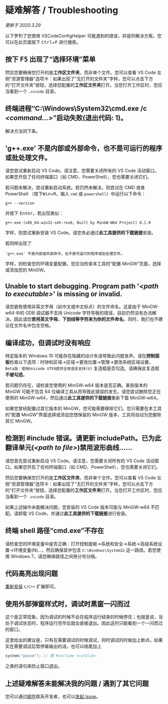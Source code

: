 # 疑难解答 / Troubleshooting

*更新于 2020.3.29*

以下罗列了您使用 VSCodeConfigHelper 可能遇到的错误，并提供解决方案。您可以在此页面按下 <kbd>Ctrl</kbd>+<kbd>F</kbd> 进行搜索。

## 按下 <kbd>F5</kbd> 出现了“选择环境”菜单

然后您要确保您打开的是**工作区文件夹**，而非单个文件。您可以查看 VS Code 左侧“资源管理器”选项卡：如果出现了“无打开的文件夹”字样，您可以点击下方的“打开文件夹”按钮，选择您配置的**工作区文件夹**打开。当您打开工作区时，您应当看到一个 `.vscode` 目录。

## 终端进程“C:\Windows\System32\cmd.exe /c *\<command...\>*”启动失败(退出代码: 1)。

解决方法同下条。

## 'g++.exe' 不是内部或外部命令，也不是可运行的程序或批处理文件。

请您尝试重新启动 VS Code。请注意，您需要关闭所有的 VS Code 活动窗口。如果您开启了任何终端窗口（如 CMD、PowerShell），您也需要关闭它们。

若问题未解决，尝试重新启动系统。若仍然未解决，则尝试在 CMD 或者 PowerShell （按下<kbd>Win</kbd>+<kbd>R</kbd>，输入 `cmd` 或 `powershell`）中运行以下命令：

```CMD
g++ --version
```

并按下 <kbd>Enter</kbd>。若出现类似：

```
g++.exe (x86_64-win32-seh-rev0, Built by MinGW-W64 Project) 8.1.0
```

字样，则尝试重新安装 VS Code。请您务必通过**此工具提供的下载链接**安装。

若同样出现了

```
'g++.exe' 不是内部或外部命令，也不是可运行的程序或批处理文件。
```

字样，则检查您的环境变量配置。您应当检查本工具的“配置  MinGW”页面，选择或添加您的 MinGW。

## Unable to start debugging. Program path '*\<path to executable\>*' is missing or invalid.

请您避免使用非英文字母（如中文或中文标点）的文件命名。这是由于 MinGW-w64 中的 GDB 调试器不支持 Unicode 字符导致的错误，目前仍然没有办法解决。因此请您**使用英文字母、下划线等字符来为你的文件命名**。同时，我们也不建议在文件名中包含空格。

## 编译成功，但调试时没有响应

特定版本的 Windows 10 可能存在隐藏的设计失误导致此问题发声。请在**控制面板**检查以下选项：时钟和区域->区域->更改位置->管理->更改系统区域设置， `Beta版：使用Unicode UTF8提供全球语言支持(U)` 复选框是否勾选。请确保此复选框**不被勾选**。

若问题仍存在，请检查您使用的 MinGW-w64 版本是否正确。某些版本的 MinGW 可能不包含 64 位编译工具从而导致此错误的发生。请您尝试删除您正在使用的 MinGW-w64，然后通过**此工具提供的下载链接**重新下载 MinGW-w64。

如果您曾经配置过其它版本的 MinGW，您可能需要移除它们。您只需要在本工具的“配置 MinGW”界面选择或添加您想保留的 MinGW 版本，工具将自动为您删除其它 MinGW。

## 检测到 #include 错误。请更新 includePath。已为此翻译单元(*\<path to file\>*)禁用波形曲线……

请您首先尝试重新启动 VS Code。请注意，您需要关闭所有的 VS Code 活动窗口。如果您开启了任何终端窗口（如 CMD、PowerShell），您也需要关闭它们。

然后您要确保您打开的是**工作区文件夹**，而非单个文件。您可以查看 VS Code 左侧“资源管理器”选项卡：如果出现了“无打开的文件夹”字样，您可以点击下方的“打开文件夹”按钮，选择您配置的**工作区文件夹**打开。当您打开工作区时，您应当看到一个 `.vscode` 目录。

如果上述操作未能解决问题，您安装的 VS Code 版本可能与 MinGW-w64 不匹配。请卸载 VS Code，并通过**此工具提供的下载链接**进行安装。

## 终端 shell 路径“cmd.exe”不存在

请检查您的环境变量中是否正确：打开控制面板->系统和安全->系统->高级系统设置->环境变量(N)...，然后确保其中包含 `C:\Windows\System32` 这一路径。若您使用 Windows 7，请您确保路径之间用分号分隔。

## 代码高亮出现问题

[重新安装](https://marketplace.visualstudio.com/items?itemName=ms-vscode.cpptools) `C/C++` 扩展即可。


## 使用外部弹窗样式时，调试时黑窗一闪而过

这个是正常现象，因为调试的时候不会在程序运行结束的时候停住；也就是说，当处于调试状态时，程序运行完毕后就会直接退出。因此这时只能看到一个一闪而过的窗口。

这里给出的建议是，只有在需要调试的时候调试，同时调试的时候加上断点。如果实在需要调试后暂停看输出的话，也可以结尾加上
```C++
system("pause"); // 需 #include <cstdlib>
```
之类的语句来防止窗口退出。

## 上述疑难解答未能解决我的问题 / 遇到了其它问题

您可以通过[邮件](mailto:guyutongxue@163.com)联系开发者，也可以[发起 Issue](https://github.com/Guyutongxue/VSCodeConfigHelper/issues)。
